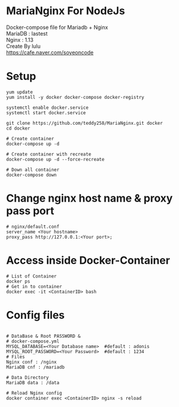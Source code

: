 # MariaNginx For NodeJs
Docker-compose file for Mariadb + Nginx \
MariaDB : lastest \
Nginx : 1.13 \
Create By lulu \
https://cafe.naver.com/soyeoncode
# Setup
```
yum update
yum install -y docker docker-compose docker-registry

systemctl enable docker.service
systemctl start docker.service

git clone https://github.com/teddy258/MariaNginx.git docker
cd docker

# Create container
docker-compose up -d

# Create container with recreate
docker-compose up -d --force-recreate

# Down all container
docker-compose down
```
# Change nginx host name & proxy pass port
```
# nginx/default.conf
server_name <Your hostname>
proxy_pass http://127.0.0.1:<Your port>;
```
# Access inside Docker-Container 
```
# List of Container
docker ps
# Get in to container
docker exec -it <ContainerID> bash
```
# Config files
```

# DataBase & Root PASSWORD &
# docker-compose.yml
MYSQL_DATABASE=<Your Database name>  #default : adonis
MYSQL_ROOT_PASSWORD=<Your Password>  #default : 1234
# Files
Nginx conf : /nginx 
MariaDB cnf : /mariadb

# Data Directory
MariaDB data : /data

# Reload Nginx config
docker container exec <ContainerID> nginx -s reload
```


